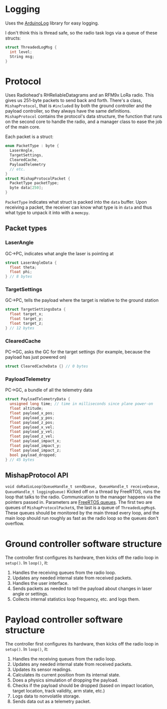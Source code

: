 # Logging
Uses the [ArduinoLog](https://github.com/thijse/Arduino-Log) library for easy logging.

I don't think this is thread safe, so the radio task logs via a queue of these structs:
```cpp
struct ThreadedLogMsg {
  int level;
  String msg;
}
```
# Protocol
Uses Radiohead's RHReliableDatagrams and an RFM9x LoRa radio. This gives us 251-byte packets to send back and forth. There's a class, `MishapProtocol`, that is `#include`d by both the ground controller and the payload controller, so they always have the same definitions. `MishapProtocol` contains the protocol's data structure, the function that runs on the second core to handle the radio, and a manager class to ease the job of the main core.

Each packet is a struct:
```cpp
enum PacketType : byte {
  LaserAngle,
  TargetSettings,
  ClearedCache,
  PayloadTelemetry
  // etc.
}
struct MishapProtocolPacket {
  PacketType packetType;
  byte data[250];
}
```
`PacketType` indicates what struct is packed into the `data` buffer. Upon receiving a packet, the receiver can know what type is in `data` and thus what type to unpack it into with a `memcpy`. 

## Packet types
### LaserAngle
GC->PC, indicates what angle the laser is pointing at
```cpp
struct LaserAngleData {
  float theta;
  float phi;
} // 8 bytes
```
### TargetSettings
GC->PC, tells the payload where the target is relative to the ground station
```cpp
struct TargetSettingsData {
  float target_x;
  float target_y;
  float target_z;
} // 12 bytes
```
### ClearedCache
PC->GC, asks the GC for the target settings (for example, because the payload has just powered on)
```cpp
struct ClearedCacheData {} // 0 bytes
```
### PayloadTelemetry
PC->GC, a bundle of all the telemetry data
```cpp
struct PayloadTelemetryData {
  unsigned long time; // time in milliseconds since plane power-on
  float altitude;
  float payload_x_pos;
  float payload_y_pos;
  float payload_z_pos;
  float payload_x_vel;
  float payload_y_vel;
  float payload_z_vel;
  float payload_impact_x;
  float payload_impact_y;
  float payload_impact_z;
  bool payload_dropped;
} // 45 bytes
```
## MishapProtocol API
`void doRadioLoop(QueueHandle_t sendQueue, QueueHandle_t receiveQueue, QueueHandle_t loggingQueue)`
Kicked off on a thread by FreeRTOS, runs the loop that talks to the radio. Communication to the manager happens via the pointers passed in.
Parameters are [FreeRTOS queues](https://freertos.org/Embedded-RTOS-Queues.html). The first two are queues of `MishapProtocolPacket`s, the last is a queue of `ThreadedLogMsg`s.
These queues should be monitored by the main thread every loop, and the main loop should run roughly as fast as the radio loop so the queues don't overflow.
# Ground controller software structure
The controller first configures its hardware, then kicks off the radio loop in `setup()`.
In `loop()`, it:
1. Handles the receiving queues from the radio loop.
2. Updates any needed internal state from received packets.
3. Handles the user interface.
4. Sends packets as needed to tell the payload about changes in laser angle or settings.
5. Collects internal statistics loop frequency, etc. and logs them.
# Payload controller software structure
The controller first configures its hardware, then kicks off the radio loop in `setup()`.
In `loop()`, it:
1. Handles the receiving queues from the radio loop.
2. Updates any needed internal state from received packets.
3. Updates its sensor readings.
4. Calculates its current position from its internal state.
5. Does a physics simulation of dropping the payload.
6. Checks if the payload should be dropped (based on impact location, target location, track validity, arm state, etc.)
7. Logs data to nonvolatile storage.
8. Sends data out as a telemetry packet.

